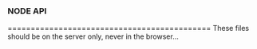 ### NODE API
============================================
These files should be on the server only,
never in the browser...
